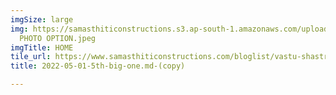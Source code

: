 ```yaml
---
imgSize: large
img: https://samasthiticonstructions.s3.ap-south-1.amazonaws.com/uploads/5 BIG ONE
  PHOTO OPTION.jpeg
imgTitle: HOME
tile_url: https://www.samasthiticonstructions.com/bloglist/vastu-shastra-tips-for-home/
title: 2022-05-01-5th-big-one.md-(copy)

---
```

